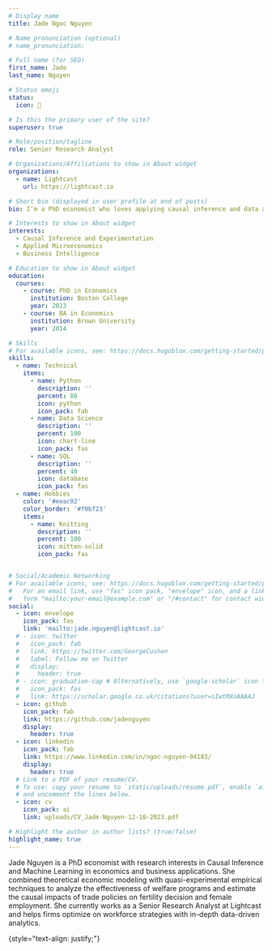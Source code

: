 ```yaml
---
# Display name
title: Jade Ngoc Nguyen

# Name pronunciation (optional)
# name_pronunciation: 

# Full name (for SEO)
first_name: Jade
last_name: Nguyen

# Status emoji
status: 
  icon: 👋

# Is this the primary user of the site?
superuser: true

# Role/position/tagline
role: Senior Research Analyst

# Organizations/Affiliations to show in About widget
organizations:
  - name: Lightcast
    url: https://lightcast.io

# Short bio (displayed in user profile at end of posts)
bio: I'm a PhD economist who loves applying causal inference and data analytics to solve practical problems.

# Interests to show in About widget
interests:
  - Causal Inference and Experimentation
  - Applied Microeconomics
  - Business Intelligence

# Education to show in About widget
education:
  courses:
    - course: PhD in Economics
      institution: Boston College
      year: 2023
    - course: BA in Economics
      institution: Brown University
      year: 2014

# Skills
# For available icons, see: https://docs.hugoblox.com/getting-started/page-builder/#icons
skills:
  - name: Technical
    items:
      - name: Python
        description: ''
        percent: 80
        icon: python
        icon_pack: fab
      - name: Data Science
        description: ''
        percent: 100
        icon: chart-line
        icon_pack: fas
      - name: SQL
        description: ''
        percent: 40
        icon: database
        icon_pack: fas
  - name: Hobbies
    color: '#eeac02'
    color_border: '#f0bf23'
    items:
      - name: Knitting
        description: ''
        percent: 100
        icon: mitten-solid
        icon_pack: fas


# Social/Academic Networking
# For available icons, see: https://docs.hugoblox.com/getting-started/page-builder/#icons
#   For an email link, use "fas" icon pack, "envelope" icon, and a link in the
#   form "mailto:your-email@example.com" or "/#contact" for contact widget.
social:
  - icon: envelope
    icon_pack: fas
    link: 'mailto:jade.nguyen@lightcast.io'
  # - icon: twitter
  #   icon_pack: fab
  #   link: https://twitter.com/GeorgeCushen
  #   label: Follow me on Twitter
  #   display:
  #     header: true
  # - icon: graduation-cap # Alternatively, use `google-scholar` icon from `ai` icon pack
  #   icon_pack: fas
  #   link: https://scholar.google.co.uk/citations?user=sIwtMXoAAAAJ
  - icon: github
    icon_pack: fab
    link: https://github.com/jadenguyen
    display:
      header: true
  - icon: linkedin
    icon_pack: fab
    link: https://www.linkedin.com/in/ngoc-nguyen-04183/
    display:
      header: true
  # Link to a PDF of your resume/CV.
  # To use: copy your resume to `static/uploads/resume.pdf`, enable `ai` icons in `params.yaml`,
  # and uncomment the lines below.
  - icon: cv
    icon_pack: ai
    link: uploads/CV_Jade-Nguyen-12-10-2023.pdf

# Highlight the author in author lists? (true/false)
highlight_name: true
---
```


Jade Nguyen is a PhD economist with research interests in Causal Inference and Machine Learning in economics and business applications. She combined theoretical economic modeling with quasi-experimental empirical techniques to analyze the effectiveness of welfare programs and estimate the causal impacts of trade policies on fertility decision and female employment. She currently works as a Senior Research Analyst at Lightcast and helps firms optimize on workforce strategies with in-depth data-driven analytics. 

{style="text-align: justify;"}
